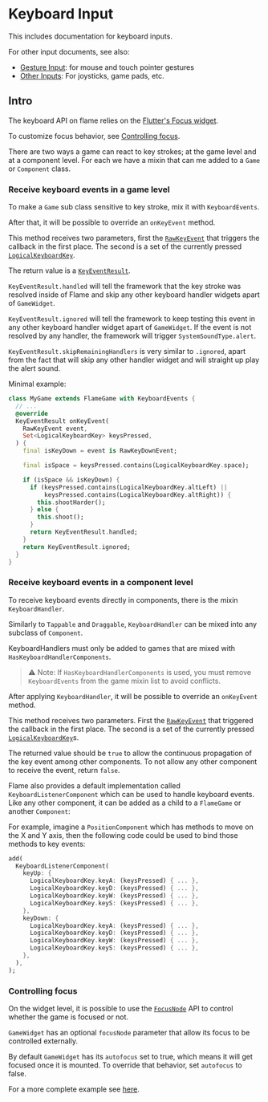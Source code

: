 # Keyboard Input

This includes documentation for keyboard inputs.

For other input documents, see also:

- [Gesture Input](gesture-input.md): for mouse and touch pointer gestures
- [Other Inputs](other-inputs.md): For joysticks, game pads, etc.


## Intro

The keyboard API on flame relies on the
[Flutter's Focus widget](https://api.flutter.dev/flutter/widgets/Focus-class.html).

To customize focus behavior, see [Controlling focus](#controlling-focus).

There are two ways a game can react to key strokes; at the game level and at a component level.
For each we have a mixin that can me added to a `Game` or `Component` class.


### Receive keyboard events in a game level

To make a `Game` sub class sensitive to key stroke, mix it with `KeyboardEvents`.

After that, it will be possible to override an `onKeyEvent` method.

This method receives two parameters, first the
[`RawKeyEvent`](https://api.flutter.dev/flutter/services/RawKeyEvent-class.html)
that triggers the callback in the first place. The second is a set of the currently pressed
[`LogicalKeyboardKey`](https://api.flutter.dev/flutter/services/LogicalKeyboardKey-class.html).

The return value is a
[`KeyEventResult`](https://api.flutter.dev/flutter/widgets/KeyEventResult.html).

`KeyEventResult.handled` will tell the framework that the key stroke was resolved inside of Flame
and skip any other keyboard handler widgets apart of `GameWidget`.

`KeyEventResult.ignored` will tell the framework to keep testing this event in any other keyboard
handler widget apart of `GameWidget`. If the event is not resolved by any handler, the framework
will trigger `SystemSoundType.alert`.

`KeyEventResult.skipRemainingHandlers` is very similar to `.ignored`, apart from the fact that will
skip any other handler widget and will straight up play the alert sound.

Minimal example:

```dart
class MyGame extends FlameGame with KeyboardEvents {
  // ...
  @override
  KeyEventResult onKeyEvent(
    RawKeyEvent event,
    Set<LogicalKeyboardKey> keysPressed,
  ) {
    final isKeyDown = event is RawKeyDownEvent;

    final isSpace = keysPressed.contains(LogicalKeyboardKey.space);

    if (isSpace && isKeyDown) {
      if (keysPressed.contains(LogicalKeyboardKey.altLeft) ||
          keysPressed.contains(LogicalKeyboardKey.altRight)) {
        this.shootHarder();
      } else {
        this.shoot();
      }
      return KeyEventResult.handled;
    }
    return KeyEventResult.ignored;
  }
}
```


### Receive keyboard events in a component level

To receive keyboard events directly in components, there is the mixin `KeyboardHandler`.

Similarly to `Tappable` and `Draggable`, `KeyboardHandler` can be mixed into any subclass of
`Component`.

KeyboardHandlers must only be added to games that are mixed with `HasKeyboardHandlerComponents`.

> ⚠️ Note: If `HasKeyboardHandlerComponents` is used, you must remove `KeyboardEvents`
> from the game mixin list to avoid conflicts.

After applying `KeyboardHandler`, it will be possible to override an `onKeyEvent` method.

This method receives two parameters. First the
[`RawKeyEvent`](https://api.flutter.dev/flutter/services/RawKeyEvent-class.html)
that triggered the callback in the first place. The second is a set of the currently pressed
[`LogicalKeyboardKey`](https://api.flutter.dev/flutter/services/LogicalKeyboardKey-class.html)s.

The returned value should be `true` to allow the continuous propagation of the key event among other
components. To not allow any other component to receive the event, return `false`.

Flame also provides a default implementation called `KeyboardListenerComponent` which can be used
to handle keyboard events. Like any other component, it can be added as a child to a `FlameGame`
or another `Component`:

For example, imagine a `PositionComponent` which has methods to move on the X and Y axis,
then the following code could be used to bind those methods to key events:

```dart
add(
  KeyboardListenerComponent(
    keyUp: {
      LogicalKeyboardKey.keyA: (keysPressed) { ... },
      LogicalKeyboardKey.keyD: (keysPressed) { ... },
      LogicalKeyboardKey.keyW: (keysPressed) { ... },
      LogicalKeyboardKey.keyS: (keysPressed) { ... },
    },
    keyDown: {
      LogicalKeyboardKey.keyA: (keysPressed) { ... },
      LogicalKeyboardKey.keyD: (keysPressed) { ... },
      LogicalKeyboardKey.keyW: (keysPressed) { ... },
      LogicalKeyboardKey.keyS: (keysPressed) { ... },
    },
  ),
);
```


### Controlling focus

On the widget level, it is possible to use the
[`FocusNode`](https://api.flutter.dev/flutter/widgets/FocusNode-class.html) API to control whether
the game is focused or not.

`GameWidget` has an optional `focusNode` parameter that allow its focus to be controlled externally.

By default `GameWidget` has its `autofocus` set to true, which means it will get focused once it is
mounted. To override that behavior, set `autofocus` to false.

For a more complete example see
[here](https://github.com/flame-engine/flame/blob/main/examples/lib/stories/input/keyboard_example.dart).
